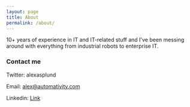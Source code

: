 ```yaml
---
layout: page
title: About
permalink: /about/
---
```


10+ years of experience in IT and IT-related stuff and I've been messing around with everything from industrial robots to enterprise IT.

### Contact me

Twitter: alexasplund

Email: alex@automativity.com

Linkedin: [Link](https://www.linkedin.com/in/alex-asplund-54134156/)